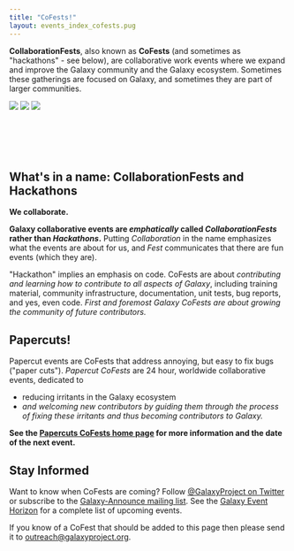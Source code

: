 ```yaml
---
title: "CoFests!"
layout: events_index_cofests.pug
---
```


**CollaborationFests**, also known as **CoFests** (and sometimes as "hackathons" - see below), are collaborative work events where we expand and improve the Galaxy community and the Galaxy ecosystem. Sometimes these gatherings are focused on Galaxy, and sometimes they are part of larger communities.

<div class="text-center img-sizer autowidth" style="height: 6rem">

![](/events/2020-10-papercuts/papercuts-2020-10-21.png)
![](/images/galaxy-logos/gtn-cofests.png)
![](/images/logos/bhlogo.png)

</div>

## What's in a name: CollaborationFests and Hackathons

**We collaborate.**

**Galaxy collaborative events are *emphatically* called *CollaborationFests* rather than *Hackathons*.** Putting *Collaboration* in the name emphasizes what the events are about for us, and *Fest* communicates that there are fun events (which they are).

"Hackathon" implies an emphasis on code.  CoFests are about *contributing and learning how to contribute to all aspects of Galaxy*, including training material, community infrastructure, documentation, unit tests, bug reports, and yes, even code. *First and foremost Galaxy CoFests are about growing the community of future contributors.*


## Papercuts!

Papercut events are CoFests that address annoying, but easy to fix bugs ("paper cuts").  *Papercut CoFests* are 24 hour, worldwide collaborative events, dedicated to

* reducing irritants in the Galaxy ecosystem
* *and welcoming new contributors by guiding them through the process of fixing these irritants and thus becoming contributors to Galaxy.*

**See the [Papercuts CoFests home page](/events/cofests/papercuts/) for more information and the date of the next event.**


## Stay Informed

Want to know when CoFests are coming?  Follow [@GalaxyProject on  Twitter](https://twitter.com/galaxyproject) or subscribe to the [Galaxy-Announce mailing list](/mailing-lists/). See the [Galaxy Event Horizon](/events/) for a complete list of upcoming events.

If you know of a CoFest that should be added to this page then please send it to outreach@galaxyproject.org.

